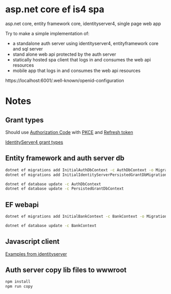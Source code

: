 # asp.net core ef is4 spa
asp.net core, entity framework core, identityserver4, single page web app  

Try to make a simple implementation of: 
- a standalone auth server using identityserver4, entityframework core and sql server
- stand alone web api protected by the auth server
- statically hosted spa client that logs in and consumes the web api resources
- mobile app that logs in and consumes the web api resources


https://localhost:6001/.well-known/openid-configuration

# Notes

## Grant types
Should use [Authorization Code](https://oauth.net/2/grant-types/authorization-code/) with [PKCE](https://oauth.net/2/pkce/) and [Refresh token](https://oauth.net/2/grant-types/refresh-token/)

[IdentityServer4 grant types](http://docs.identityserver.io/en/latest/topics/grant_types.html)


## Entity framework and auth server db
```sh
dotnet ef migrations add InitialAuthDbContext -c AuthDbContext -o Migrations/AuthDb
dotnet ef migrations add InitialIdentityServerPersistedGrantDbMigration -c PersistedGrantDbContext -o Migrations/PersistedGrantDb

dotnet ef database update -c AuthDbContext
dotnet ef database update -c PersistedGrantDbContext
```

## EF webapi
```sh
dotnet ef migrations add InitialBankContext -c BankContext -o Migrations/BankDb

dotnet ef database update -c BankContext
```

## Javascript client
[Examples from identityserver](http://docs.identityserver.io/en/latest/quickstarts/4_javascript_client.html)


## Auth server copy lib files to wwwroot
```sh
npm install
npm run copy
```